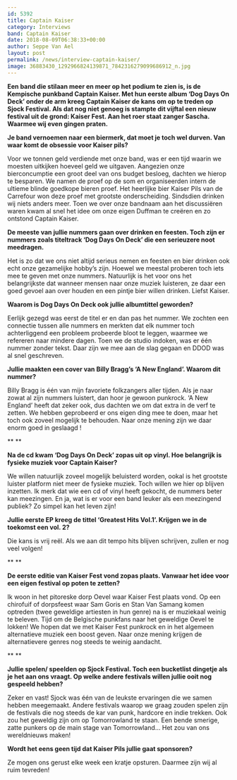 ```yaml
---
id: 5392
title: Captain Kaiser
category: Interviews
band: Captain Kaiser
date: 2018-08-09T06:38:33+00:00
author: Seppe Van Ael
layout: post
permalink: /news/interview-captain-kaiser/
image: 36883430_1292966824139871_7842316279099686912_n.jpg
---
```

**Een band die stilaan meer en meer op het podium te zien is, is de Kempische punkband Captain Kaiser. Met hun eerste album ‘Dog Days On Deck’ onder de arm kreeg Captain Kaiser de kans om op te treden op Sjock Festival. Als dat nog niet genoeg is stampte dit vijftal een nieuw festival uit de grond: Kaiser Fest. Aan het roer staat zanger Sascha. Waarmee wij even gingen praten.**

**Je band vernoemen naar een biermerk, dat moet je toch wel durven. Van waar komt de obsessie voor Kaiser pils?**

Voor we tonnen geld verdiende met onze band, was er een tijd waarin we moesten uitkijken hoeveel geld we uitgaven. Aangezien onze bierconcumptie een groot deel van ons budget besloeg, dachten we hierop te besparen. We namen de proef op de som en organiseerden intern de ultieme blinde goedkope bieren proef. Het heerlijke bier Kaiser Pils van de Carrefour won deze proef met grootste onderscheiding. Sindsdien drinken wij niets anders meer. Toen we over onze bandnaam aan het discussiëren waren kwam al snel het idee om onze eigen Duffman te creëren en zo ontstond Captain Kaiser.

**De meeste van jullie nummers gaan over drinken en feesten. Toch zijn er nummers zoals titeltrack ‘Dog Days On Deck’ die een serieuzere noot meedragen.** 

Het is zo dat we ons niet altijd serieus nemen en feesten en bier drinken ook echt onze gezamelijke hobby’s zijn. Hoewel we meestal proberen toch iets mee te geven met onze nummers. Natuurlijk is het voor ons het belangrijkste dat wanneer mensen naar onze muziek luisteren, ze daar een goed gevoel aan over houden en een pintje bier willen drinken. Liefst Kaiser.

**Waarom is Dog Days On Deck ook jullie albumtittel geworden?** 

Eerlijk gezegd was eerst de titel er en dan pas het nummer. We zochten een connectie tussen alle nummers en merkten dat elk nummer toch achterliggend een probleem probeerde bloot te leggen, waarmee we refereren naar mindere dagen. Toen we de studio indoken, was er één nummer zonder tekst. Daar zijn we mee aan de slag gegaan en DDOD was al snel geschreven.

**Jullie maakten een cover van Billy Bragg’s ‘A New England’. Waarom dit nummer?** 

Billy Bragg is één van mijn favoriete folkzangers aller tijden. Als je naar zowat al zijn nummers luistert, dan hoor je gewoon punkrock. ‘A New England’ heeft dat zeker ook, dus dachten we om dat extra in de verf te zetten. We hebben geprobeerd er ons eigen ding mee te doen, maar het toch ook zoveel mogelijk te behouden. Naar onze mening zijn we daar enorm goed in geslaagd !

** **

**Na de cd kwam ‘Dog Days On Deck’ zopas uit op vinyl. Hoe belangrijk is fysieke muziek voor Captain Kaiser?**

We willen natuurlijk zoveel mogelijk beluisterd worden, ookal is het grootste luister platform niet meer de fysieke muziek. Toch willen we hier op blijven inzetten. Ik merk dat wie een cd of vinyl heeft gekocht, de nummers beter kan meezingen. En ja, wat is er voor een band leuker als een meezingend publiek? Zo simpel kan het leven zijn!

**Jullie eerste EP kreeg de tittel ‘Greatest Hits Vol.1’. Krijgen we in de toekomst een vol. 2?**

Die kans is vrij reël. Als we aan dit tempo hits blijven schrijven, zullen er nog veel volgen!

** **

**De eerste editie van Kaiser Fest vond zopas plaats. Vanwaar het idee voor een eigen festival op poten te zetten?** 

Ik woon in het pitoreske dorp Oevel waar Kaiser Fest plaats vond. Op een chirofuif of dorpsfeest waar Sam Goris en Stan Van Samang komen optreden (twee geweldige artiesten in hun genre) na is er muziekaal weinig te beleven. Tijd om de Belgische punkfans naar het geweldige Oevel te lokken! We hopen dat we met Kaiser Fest punkrock en in het algemeen alternatieve muziek een boost geven. Naar onze mening krijgen de alternatievere genres nog steeds te weinig aandacht.

** **

**Jullie spelen/ speelden op Sjock Festival. Toch een bucketlist dingetje als je het aan ons vraagt. Op welke andere festivals willen jullie ooit nog gespeeld hebben?** 

Zeker en vast! Sjock was één van de leukste ervaringen die we samen hebben meegemaakt. Andere festivals waarop we graag zouden spelen zijn de festivals die nog steeds de kar van punk, hardcore en indie trekken. Ook zou het geweldig zijn om op Tomorrowland te staan. Een bende smerige, zatte punkers op de main stage van Tomorrowland… Het zou van ons wereldnieuws maken!

**Wordt het eens geen tijd dat Kaiser Pils jullie gaat sponsoren?** 

Ze mogen ons gerust elke week een kratje opsturen. Daarmee zijn wij al ruim tevreden!

&nbsp;